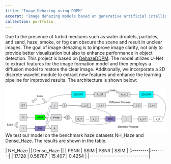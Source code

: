 ```yaml
---
title: "Image Dehazing using DDPM"
excerpt: "Image dehazing models based on generative artificial intelligence, specifically focusing on diffusion models.<br/><img src='/images/dehazing result.png'>"
collection: portfolio
---
```


Due to the presence of turbid mediums such as water droplets, particles, and sand, haze, smoke, or fog can obscure the scene and result in unclear images. The goal of image dehazing is to improve image clarity, not only to provide better visualization but also to enhance performance in object detection. This project is based on [DehazeDDPM](https://arxiv.org/abs/2308.11949). The model utilizes U-Net to extract features for the image formation model and then employs a diffusion model to restore the clear image. Additionally, we incorporate a 2D discrete wavelet module to extract new features and enhance the learning pipeline for improved results. The architecture is shown below:

![alt text](/images/Architecture.png)
We test our model on the benchmark haze datasets NH_Haze and Dense_Haze. The results are shown in the table.

| NH_Haze || Dense_Haze ||
| PSNR | SSIM | PSNR | SSIM |
|:--------|:-------:|
| 17.128   | 0.58787   | 15.407 | 0.4254 |
|-----------------------------|
